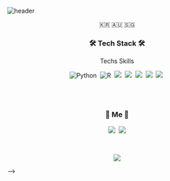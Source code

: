![header](https://capsule-render.vercel.app/api?type=soft&color=auto&height=150&section=header&text=JeonghyeonDang&fontSize=70&animation=twinkling)

<p align="center">🇰🇷 🇦🇺 🇸🇬</p>

<h3 align="center">🛠 Tech Stack 🛠</h3>

<p align="center"> Techs Skills </p>

<p align="center">
  <img alt="Python" src="https://img.shields.io/badge/python%20-%2314354C.svg?&style=for-the-badge&logo=python&logoColor=white"/></a>&nbsp 
  <img alt="R" src="https://img.shields.io/badge/r-%23276DC3.svg?&style=for-the-badge&logo=r&logoColor=white"/></a>&nbsp 
  <img src="https://img.shields.io/badge/Bigquery-092E20?style=flat-square&logo=Bigquery&logoColor=white"/></a>&nbsp 
  <img src="https://img.shields.io/badge/Mysql-E6B91E?style=flat-square&logo=MySql&logoColor=white"/></a>&nbsp 
  <img src="https://img.shields.io/badge/HyperledgerFabric-DB3552?style=flat-square&logo=Hulu&logoColor=white"/></a>&nbsp 
  <img src="https://img.shields.io/badge/gcp-333664?style=flat-square&logo=googlecloud&logoColor=white"/></a>&nbsp 
  <img src="https://img.shields.io/badge/elasticsearch-005571?style=flat-square&logo=elasticsearch&logoColor=white"/></a>&nbsp 
</p>

<br><br>
<h3 align="center"> 🍒 Me 🍒 </h3>
<p align="center">
  <a href="https://www.instagram.com/yhed10/"><img src="https://img.shields.io/badge/Instagram-E4405F?style=flat-square&logo=Instagram&logoColor=white&link=https://www.instagram.com/yhed10/"/></a>&nbsp
  <a href="mailto:yhed10@gmail.com"><img src="https://img.shields.io/badge/Gmail-d14836?style=flat-square&logo=Gmail&logoColor=white&link=yhed10@gmail.com"/></a>
</p>
<br>

<p align="center">
  <a href="https://hits.seeyoufarm.com"><img src="https://hits.seeyoufarm.com/api/count/incr/badge.svg?url=https%3A%2F%2Fgithub.com%2Fwookyoungkim&count_bg=%23ED6DA3&title_bg=%2386757E&icon=github.svg&icon_color=%23E1DEDE&title=hits&edge_flat=false"/></a>
</p>

-->
